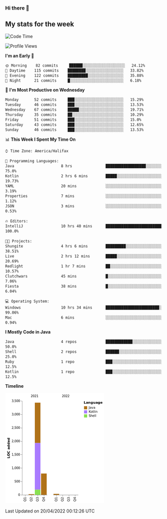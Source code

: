 ### Hi there 👋

## My stats for the week
<!--START_SECTION:waka-->
![Code Time](http://img.shields.io/badge/Code%20Time-181%20hrs%2051%20mins-blue)

![Profile Views](http://img.shields.io/badge/Profile%20Views-7-blue)

**I'm an Early 🐤** 

```text
🌞 Morning    82 commits     ██████░░░░░░░░░░░░░░░░░░░   24.12% 
🌆 Daytime    115 commits    ████████░░░░░░░░░░░░░░░░░   33.82% 
🌃 Evening    122 commits    █████████░░░░░░░░░░░░░░░░   35.88% 
🌙 Night      21 commits     █░░░░░░░░░░░░░░░░░░░░░░░░   6.18%

```
📅 **I'm Most Productive on Wednesday** 

```text
Monday       52 commits     ███░░░░░░░░░░░░░░░░░░░░░░   15.29% 
Tuesday      46 commits     ███░░░░░░░░░░░░░░░░░░░░░░   13.53% 
Wednesday    67 commits     █████░░░░░░░░░░░░░░░░░░░░   19.71% 
Thursday     35 commits     ██░░░░░░░░░░░░░░░░░░░░░░░   10.29% 
Friday       51 commits     ███░░░░░░░░░░░░░░░░░░░░░░   15.0% 
Saturday     43 commits     ███░░░░░░░░░░░░░░░░░░░░░░   12.65% 
Sunday       46 commits     ███░░░░░░░░░░░░░░░░░░░░░░   13.53%

```


📊 **This Week I Spent My Time On** 

```text
⌚︎ Time Zone: America/Halifax

💬 Programming Languages: 
Java                     8 hrs               ██████████████████░░░░░░░   75.0% 
Kotlin                   2 hrs 6 mins        █████░░░░░░░░░░░░░░░░░░░░   19.73% 
YAML                     20 mins             ░░░░░░░░░░░░░░░░░░░░░░░░░   3.19% 
Properties               7 mins              ░░░░░░░░░░░░░░░░░░░░░░░░░   1.12% 
JSON                     3 mins              ░░░░░░░░░░░░░░░░░░░░░░░░░   0.53%

🔥 Editors: 
IntelliJ                 10 hrs 40 mins      █████████████████████████   100.0%

🐱‍💻 Projects: 
Shungite                 4 hrs 6 mins        █████████░░░░░░░░░░░░░░░░   38.51% 
Live                     2 hrs 12 mins       █████░░░░░░░░░░░░░░░░░░░░   20.69% 
Redlight                 1 hr 7 mins         ██░░░░░░░░░░░░░░░░░░░░░░░   10.57% 
Clutchwars               45 mins             █░░░░░░░░░░░░░░░░░░░░░░░░   7.06% 
Fiesta                   38 mins             █░░░░░░░░░░░░░░░░░░░░░░░░   6.04%

💻 Operating System: 
Windows                  10 hrs 34 mins      ████████████████████████░   99.06% 
Mac                      6 mins              ░░░░░░░░░░░░░░░░░░░░░░░░░   0.94%

```

**I Mostly Code in Java** 

```text
Java                     4 repos             ████████████░░░░░░░░░░░░░   50.0% 
Shell                    2 repos             ██████░░░░░░░░░░░░░░░░░░░   25.0% 
Ruby                     1 repo              ███░░░░░░░░░░░░░░░░░░░░░░   12.5% 
Kotlin                   1 repo              ███░░░░░░░░░░░░░░░░░░░░░░   12.5%

```


**Timeline**

![Chart not found](https://raw.githubusercontent.com/lyndseyy/lyndseyy/main/charts/bar_graph.png) 


 Last Updated on 20/04/2022 00:12:26 UTC
<!--END_SECTION:waka-->